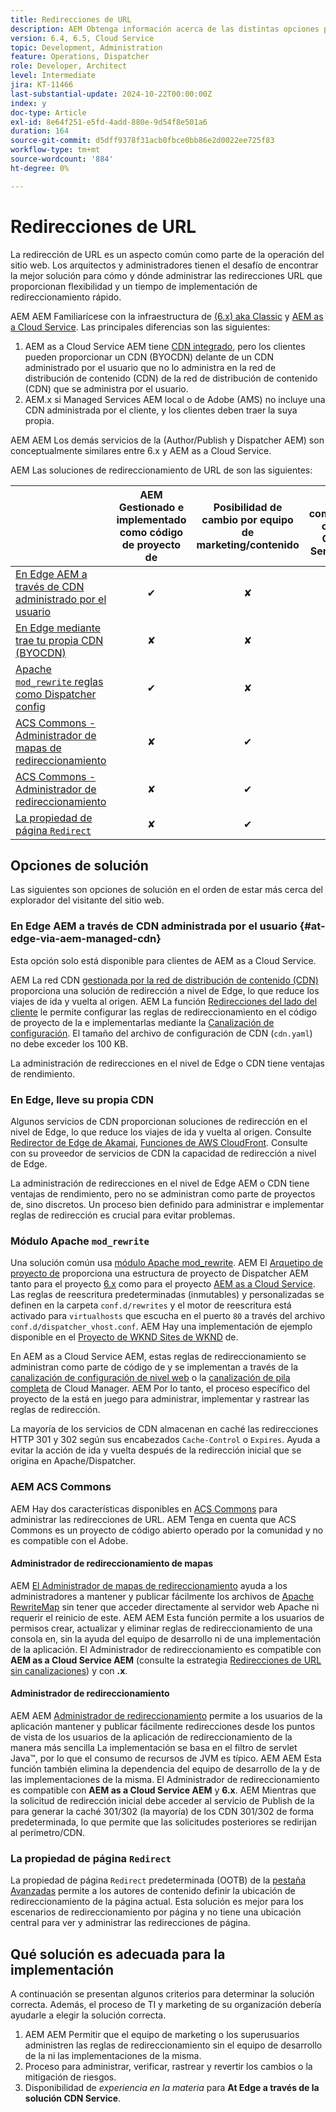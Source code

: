 ```yaml
---
title: Redirecciones de URL
description: AEM Obtenga información acerca de las distintas opciones para realizar redirecciones de URL en la dirección de correo electrónico de.
version: 6.4, 6.5, Cloud Service
topic: Development, Administration
feature: Operations, Dispatcher
role: Developer, Architect
level: Intermediate
jira: KT-11466
last-substantial-update: 2024-10-22T00:00:00Z
index: y
doc-type: Article
exl-id: 8e64f251-e5fd-4add-880e-9d54f8e501a6
duration: 164
source-git-commit: d5dff9378f31acb0fbce0bb86e2d0022ee725f83
workflow-type: tm+mt
source-wordcount: '884'
ht-degree: 0%

---
```


# Redirecciones de URL

La redirección de URL es un aspecto común como parte de la operación del sitio web. Los arquitectos y administradores tienen el desafío de encontrar la mejor solución para cómo y dónde administrar las redirecciones URL que proporcionan flexibilidad y un tiempo de implementación de redireccionamiento rápido.

AEM AEM Familiarícese con la infraestructura de [(6.x) aka Classic](https://experienceleague.adobe.com/en/docs/experience-manager-learn/dispatcher-tutorial/chapter-2) y [AEM as a Cloud Service](https://experienceleague.adobe.com/en/docs/experience-manager-cloud-service/content/overview/architecture). Las principales diferencias son las siguientes:

1. AEM as a Cloud Service AEM tiene [CDN integrado](https://experienceleague.adobe.com/en/docs/experience-manager-cloud-service/content/implementing/content-delivery/cdn), pero los clientes pueden proporcionar un CDN (BYOCDN) delante de un CDN administrado por el usuario que no lo administra en la red de distribución de contenido (CDN) de la red de distribución de contenido (CDN) que se administra por el usuario.
1. AEM.x si Managed Services AEM local o de Adobe (AMS) no incluye una CDN administrada por el cliente, y los clientes deben traer la suya propia.

AEM AEM Los demás servicios de la (Author/Publish y Dispatcher AEM) son conceptualmente similares entre 6.x y AEM as a Cloud Service.

AEM Las soluciones de redireccionamiento de URL de son las siguientes:

|                                                   | AEM Gestionado e implementado como código de proyecto de | Posibilidad de cambio por equipo de marketing/contenido | AEM compatible con el Cloud Service de | Dónde se produce la ejecución de redirección |
|---------------------------------------------------|:-----------------------:|:---------------------:|:---------------------:| :---------------------:|
| [En Edge AEM a través de CDN administrado por el usuario](#at-edge-via-aem-managed-cdn) | ✔ | ✘ | ✔ | Edge/CDN (integrado) |
| [En Edge mediante trae tu propia CDN (BYOCDN)](#at-edge-via-bring-your-own-cdn) | ✘ | ✘ | ✔ | Edge/CDN (BYOCDN) |
| [Apache `mod_rewrite` reglas como Dispatcher config](#apache-mod_rewrite-module) | ✔ | ✘ | ✔ | Dispatcher |
| [ACS Commons - Administrador de mapas de redireccionamiento](#redirect-map-manager) | ✘ | ✔ | ✔ | Dispatcher |
| [ACS Commons - Administrador de redireccionamiento](#redirect-manager) | ✘ | ✔ | ✔ | AEM |
| [La propiedad de página `Redirect`](#the-redirect-page-property) | ✘ | ✔ | ✔ | AEM |


## Opciones de solución

Las siguientes son opciones de solución en el orden de estar más cerca del explorador del visitante del sitio web.

### En Edge AEM a través de CDN administrada por el usuario {#at-edge-via-aem-managed-cdn}

Esta opción solo está disponible para clientes de AEM as a Cloud Service.

AEM La red CDN [gestionada por la red de distribución de contenido (CDN)](https://experienceleague.adobe.com/en/docs/experience-manager-cloud-service/content/implementing/content-delivery/cdn) proporciona una solución de redirección a nivel de Edge, lo que reduce los viajes de ida y vuelta al origen. AEM La función [Redirecciones del lado del cliente](https://experienceleague.adobe.com/en/docs/experience-manager-cloud-service/content/implementing/content-delivery/cdn-configuring-traffic#client-side-redirectors) le permite configurar las reglas de redireccionamiento en el código de proyecto de la e implementarlas mediante la [Canalización de configuración](https://experienceleague.adobe.com/en/docs/experience-manager-learn/cloud-service/security/traffic-filter-and-waf-rules/how-to-setup#deploy-rules-through-cloud-manager). El tamaño del archivo de configuración de CDN (`cdn.yaml`) no debe exceder los 100 KB.

La administración de redirecciones en el nivel de Edge o CDN tiene ventajas de rendimiento.

### En Edge, lleve su propia CDN

Algunos servicios de CDN proporcionan soluciones de redirección en el nivel de Edge, lo que reduce los viajes de ida y vuelta al origen. Consulte [Redirector de Edge de Akamai](https://techdocs.akamai.com/cloudlets/docs/what-edge-redirector), [Funciones de AWS CloudFront](https://docs.aws.amazon.com/AmazonCloudFront/latest/DeveloperGuide/cloudfront-functions.html). Consulte con su proveedor de servicios de CDN la capacidad de redirección a nivel de Edge.

La administración de redirecciones en el nivel de Edge AEM o CDN tiene ventajas de rendimiento, pero no se administran como parte de proyectos de, sino discretos. Un proceso bien definido para administrar e implementar reglas de redirección es crucial para evitar problemas.


### Módulo Apache `mod_rewrite`

Una solución común usa [módulo Apache mod_rewrite](https://httpd.apache.org/docs/current/mod/mod_rewrite.html). AEM El [Arquetipo de proyecto de](https://github.com/adobe/aem-project-archetype) proporciona una estructura de proyecto de Dispatcher AEM tanto para el proyecto [6.x](https://github.com/adobe/aem-project-archetype/tree/develop/src/main/archetype/dispatcher.ams#file-structure) como para el proyecto [AEM as a Cloud Service](https://github.com/adobe/aem-project-archetype/tree/develop/src/main/archetype/dispatcher.cloud#file-structure). Las reglas de reescritura predeterminadas (inmutables) y personalizadas se definen en la carpeta `conf.d/rewrites` y el motor de reescritura está activado para `virtualhosts` que escucha en el puerto `80` a través del archivo `conf.d/dispatcher_vhost.conf`. AEM Hay una implementación de ejemplo disponible en el [Proyecto de WKND Sites de WKND](https://github.com/adobe/aem-guides-wknd/tree/main/dispatcher/src/conf.d/rewrites) de.

En AEM as a Cloud Service AEM, estas reglas de redireccionamiento se administran como parte de código de y se implementan a través de la [canalización de configuración de nivel web](https://experienceleague.adobe.com/en/docs/experience-manager-cloud-service/content/implementing/using-cloud-manager/cicd-pipelines/introduction-ci-cd-pipelines) o la [canalización de pila completa](https://experienceleague.adobe.com/en/docs/experience-manager-cloud-service/content/implementing/using-cloud-manager/cicd-pipelines/introduction-ci-cd-pipelines) de Cloud Manager. AEM Por lo tanto, el proceso específico del proyecto de la está en juego para administrar, implementar y rastrear las reglas de redirección.

La mayoría de los servicios de CDN almacenan en caché las redirecciones HTTP 301 y 302 según sus encabezados `Cache-Control` o `Expires`. Ayuda a evitar la acción de ida y vuelta después de la redirección inicial que se origina en Apache/Dispatcher.


### AEM ACS Commons

AEM Hay dos características disponibles en [ACS Commons](https://adobe-consulting-services.github.io/acs-aem-commons/) para administrar las redirecciones de URL. AEM Tenga en cuenta que ACS Commons es un proyecto de código abierto operado por la comunidad y no es compatible con el Adobe.

#### Administrador de redireccionamiento de mapas

AEM [El Administrador de mapas de redireccionamiento](https://adobe-consulting-services.github.io/acs-aem-commons/features/redirect-map-manager/index.html) ayuda a los administradores a mantener y publicar fácilmente los archivos de [Apache RewriteMap](https://httpd.apache.org/docs/2.4/rewrite/rewritemap.html) sin tener que acceder directamente al servidor web Apache ni requerir el reinicio de este. AEM AEM Esta función permite a los usuarios de permisos crear, actualizar y eliminar reglas de redireccionamiento de una consola en, sin la ayuda del equipo de desarrollo ni de una implementación de la aplicación. El Administrador de redireccionamiento es compatible con **AEM as a Cloud Service AEM** (consulte la estrategia [Redirecciones de URL sin canalizaciones](https://experienceleague.adobe.com/en/docs/experience-manager-cloud-service/content/implementing/content-delivery/pipeline-free-url-redirects)) y con **.x**.

#### Administrador de redireccionamiento

AEM AEM [Administrador de redireccionamiento](https://adobe-consulting-services.github.io/acs-aem-commons/features/redirect-manager/index.html) permite a los usuarios de la aplicación mantener y publicar fácilmente redirecciones desde los puntos de vista de los usuarios de la aplicación de redireccionamiento de la manera más sencilla La implementación se basa en el filtro de servlet Java™, por lo que el consumo de recursos de JVM es típico. AEM AEM Esta función también elimina la dependencia del equipo de desarrollo de la y de las implementaciones de la misma. El Administrador de redireccionamiento es compatible con **AEM as a Cloud Service AEM** y **6.x**. AEM Mientras que la solicitud de redirección inicial debe acceder al servicio de Publish de la para generar la caché 301/302 (la mayoría) de los CDN 301/302 de forma predeterminada, lo que permite que las solicitudes posteriores se redirijan al perímetro/CDN.

### La propiedad de página `Redirect`

La propiedad de página `Redirect` predeterminada (OOTB) de la [pestaña Avanzadas](https://experienceleague.adobe.com/docs/experience-manager-cloud-service/content/sites/authoring/sites-console/page-properties.html) permite a los autores de contenido definir la ubicación de redireccionamiento de la página actual. Esta solución es mejor para los escenarios de redireccionamiento por página y no tiene una ubicación central para ver y administrar las redirecciones de página.

## Qué solución es adecuada para la implementación

A continuación se presentan algunos criterios para determinar la solución correcta. Además, el proceso de TI y marketing de su organización debería ayudarle a elegir la solución correcta.

1. AEM AEM Permitir que el equipo de marketing o los superusuarios administren las reglas de redireccionamiento sin el equipo de desarrollo de la ni las implementaciones de la misma.
1. Proceso para administrar, verificar, rastrear y revertir los cambios o la mitigación de riesgos.
1. Disponibilidad de _experiencia en la materia_ para **At Edge a través de la solución CDN Service**.
